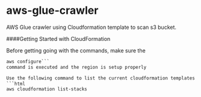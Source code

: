 # aws-glue-crawler
AWS Glue crawler using Cloudformation template to scan s3 bucket.


####Getting Started with CloudFormation

Before getting going with the commands, make sure the 
```html
aws configure```
command is executed and the region is setup properly

Use the following command to list the current cloudformation templates supported in the account.
```html
aws cloudformation list-stacks
```